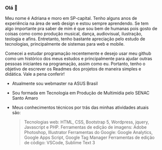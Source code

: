 ### Olá 👋

Meu nome é Adriana e moro em SP-capital. Tenho alguns anos de experiência na área de web design e estou sempre aprendendo. Se tem algo importante pra saber de mim é que sou bem de humanas pois gosto de coisas como como produção musical, dança, audiovisual, ilustração, teologia e afins. Entretanto, tenho bastante apreciação pelo estudo de tecnologias, principalmente de sistemas para web e mobile.

Comecei a estudar programação recentemente e desejo usar meu github como um histórico dos meus estudos e principalmente para ajudar outras pessoas iniciantes na programação, assim como eu. Portanto, tenho o objetivo de escrever os Readmes dos projetos de maneira simples e didática. Vale a pena conferir!

* Atualmente sou webmaster na ASUS Brasil
* Sou formada em Tecnologia em Produção de Multimídia pelo SENAC Santo Amaro
* Meus conhecimentos técnicos por trás das minhas atividades atuais são:

    > Tecnologias web: HTML, CSS, Bootstrap 5, Wordpress, jquery, Javascript e PHP.
    > Ferramentas de edição de imagens: Adobe Photoshop, Illustrator
    > Ferramentas do Google: Google Analytics, Google Apps Script, Google Tag Manager
    > Ferramentas de edição de código: VSCode, Sublime Text 3
    



